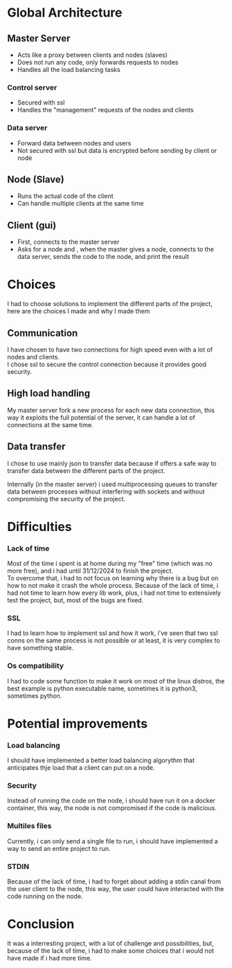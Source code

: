 # Global Architecture
## Master Server
- Acts like a proxy between clients and nodes (slaves)
- Does not run any code, only forwards requests to nodes
- Handles all the load balancing tasks

### Control server
- Secured with ssl
- Handles the "management" requests of the nodes and clients

### Data server
- Forward data between nodes and users
- Not secured with ssl but data is encrypted before sending by client or node

## Node (Slave)
- Runs the actual code of the client
- Can handle multiple clients at the same time

## Client (gui)
- First, connects to the master server
- Asks for a node and , when the master gives a node, connects to the data server, sends the code to the node, and print the result

# Choices
I had to choose solutions to implement the different parts of the project, here are the choices I made and why I made them

## Communication
I have chosen to have two connections for high speed even with a lot of nodes and clients.  
I chose ssl to secure the control connection because it provides good security.

## High load handling
My master server fork a new process for each new data connection, this way it exploits the full potential of the server, it can handle a lot of connections at the same time.

## Data transfer
I chose to use mainly json to transfer data because if offers a safe way to transfer data between the different parts of the project.

Internally (in the master server) i used multiprocessing queues to transfer data between processes without interfering with sockets and without compromising the security of the project.

# Difficulties
### Lack of time
Most of the time i spent is at home during my "free" time (which was no more free), and i had until 31/12/2024 to finish the project.     
To overcome that, i had to not focus on learning why there is a bug but on how to not make it crash the whole process.
Because of the lack of time, i had not time to learn how every lib work, plus, i had not time to extensively test the project, but, most of the bugs are fixed.

### SSL
I had to learn how to implement ssl and how it work, i've seen that two ssl conns on the same process is not possible
or at least, it is very complex to have something stable.

### Os compatibility
I had to code some function to make it work on most of the linux distros, the best example is python executable name, sometimes it is python3, sometimes python.

# Potential improvements
### Load balancing
I should have implemented a better load balancing algorythm that anticipates thje load that a client can put on a node.
### Security
Instead of running the code on the node, i should have run it on a docker container, this way, the node is not compromised if the code is malicious.
### Multiles files
Currently, i can only send a single file to run, i should have implemented a way to send an entire project to run.
### STDIN
Because of the lack of time, i had to forget about adding a stdin canal from the user client to the node, this way, the user could have interacted with the code running on the node.

# Conclusion
It was a interresting project, with a lot of challenge and possibilities, but, because of the lack of time, i had to make some choices that i would not have made if i had more time.
